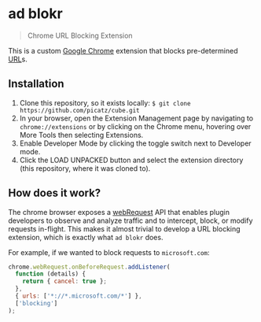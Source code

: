 # ad blokr

> Chrome URL Blocking Extension

This is a custom [Google Chrome](https://www.google.com/chrome/) extension that blocks pre-determined [URL](https://en.wikipedia.org/wiki/URL)s.

## Installation

1. Clone this repository, so it exists locally: `$ git clone https://github.com/picatz/cube.git`
2. In your browser, open the Extension Management page by navigating to `chrome://extensions` or by clicking on the Chrome menu, hovering over More Tools then selecting Extensions.
3. Enable Developer Mode by clicking the toggle switch next to Developer mode.
4. Click the LOAD UNPACKED button and select the extension directory (this repository, where it was cloned to).

## How does it work?

The chrome browser exposes a [webRequest](https://developer.chrome.com/extensions/webRequest) API that enables plugin developers to observe and analyze traffic and to intercept, block, or modify requests in-flight. This makes it almost trivial to develop a URL blocking extension, which is exactly what `ad blokr` does.

For example, if we wanted to block requests to `microsoft.com`:

```javascript
chrome.webRequest.onBeforeRequest.addListener(
  function (details) {
    return { cancel: true };
  },
  { urls: ['*://*.microsoft.com/*'] },
  ['blocking']
);
```
